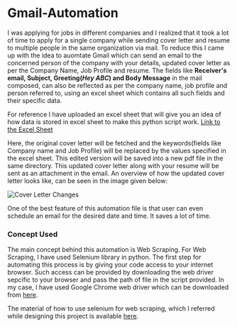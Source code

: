 # Gmail-Automation

I was applying for jobs in different companies and I realized that it took a lot of time to apply for a single company while sending cover letter and resume to multiple people in the same organization via mail. To reduce this I came up with the idea to auomtate Gmail which can send an email to the concerned person of the company with your details, updated cover letter as per the Company Name, Job Profile and resume. The fields like **Receiver's email, Subject, Greeting(*Hey ABC*) and Body Message** in the mail composed, can also be reflected as per the company name, job profile and person referred to, using an excel sheet which contains all such fields and their specific data.

For reference I have uploaded an excel sheet that will give you an idea of how data is stored in excel sheet to make this python script work. [Link to the Excel Sheet](https://github.com/Taresh-oss/Gmail-Automation/blob/main/Gmail%20AUtomation.csv)

Here, the original cover letter will be fetched and the keywords(fields like Company name and Job Profile) will be replaced by the values specified in the excel sheet. This edited version will be saved into a new pdf file in the same directory. This updated cover letter along with your resume will be sent as an attachment in the email. An overview of how the updated cover letter looks like, can be seen in the image given below:

![Cover Letter Changes](https://user-images.githubusercontent.com/61029579/120125699-cda7bd00-c187-11eb-86b5-b966d3110efb.JPG)

One of the best feature of this automation file is that user can even schedule an email for the desired date and time. It saves a lot of time.

### Concept Used

The main concept behind this automation is Web Scraping. For Web Scraping, I have used Selenium library in python. The first step for automating this process is by giving your code access to your internet browser. Such access can be provided by downloading the web driver sepcific to your browser and pass the path of file in the script provided. In my case, I have used Google Chrome web driver which can be downloaded from [here](https://chromedriver.chromium.org/downloads).

The material of how to use selenium for web scraping, which I referred while designing this project is available [here](https://selenium-python.readthedocs.io/). 


